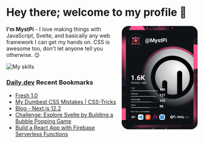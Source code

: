 # Hey there; welcome to my profile 👋

<a href="https://app.daily.dev/MystPi"><img src="https://github.com/MystPi/MystPi/blob/main/devcard.svg" width="200" alt="MystPi's Dev Card" align="right"/></a>

**I'm MystPi** - I love making things with JavaScript, Svelte, and basically any web framework I can get my hands on. CSS is awesome too, don't let anyone tell you otherwise. 😉

![My skills](https://skillicons.dev/icons?i=svelte,js,html,css,py,ruby,react,tailwind)

### [Daily.dev](https://daily.dev) Recent Bookmarks
<!-- daily.dev BOOKMARKS:START -->
- [Fresh 1.0](https://app.daily.dev/posts/jEX-9ypIa?utm_source=rss&utm_medium=bookmarks&utm_campaign=Itr6mLfRdMms0HCyePtl9)
- [My Dumbest CSS Mistakes | CSS-Tricks](https://app.daily.dev/posts/kvT8mo5k7?utm_source=rss&utm_medium=bookmarks&utm_campaign=Itr6mLfRdMms0HCyePtl9)
- [Blog - Next.js 12.2](https://app.daily.dev/posts/vNUSctH7E?utm_source=rss&utm_medium=bookmarks&utm_campaign=Itr6mLfRdMms0HCyePtl9)
- [Challenge: Explore Svelte by Building a Bubble Popping Game](https://app.daily.dev/posts/78B--XEop?utm_source=rss&utm_medium=bookmarks&utm_campaign=Itr6mLfRdMms0HCyePtl9)
- [Build a React App with Firebase Serverless Functions](https://app.daily.dev/posts/sJjAXeCz1?utm_source=rss&utm_medium=bookmarks&utm_campaign=Itr6mLfRdMms0HCyePtl9)
<!-- daily.dev BOOKMARKS:END -->
